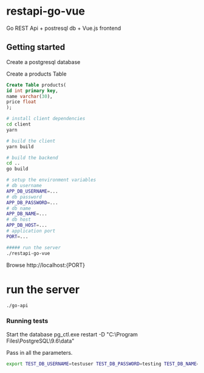# restapi-go-vue
Go REST Api + postresql db + Vue.js frontend

## Getting started

Create a postgresql database 

Create a products Table
``` sql
Create Table products(
id int primary key,
name varchar(30),
price float
);
```

``` bash
# install client dependencies
cd client
yarn

# build the client
yarn build

# build the backend
cd ..
go build

# setup the environment variables
# db username
APP_DB_USERNAME=...
# db password
APP_DB_PASSWORD=...
# db name
APP_DB_NAME=...
# db host
APP_DB_HOST=...
# application port
PORT=...

##### run the server
./restapi-go-vue
```

Browse http://localhost:{PORT}


# run the server
```
./go-api
```

### Running tests

Start the database
pg_ctl.exe restart -D "C:\Program Files\PostgreSQL\9.6\data"

Pass in all the parameters.
```sh
export TEST_DB_USERNAME=testuser TEST_DB_PASSWORD=testing TEST_DB_NAME=rgmp TEST_DB_HOST=localhost TEST_DB_PORT=5432; go test -v
```
